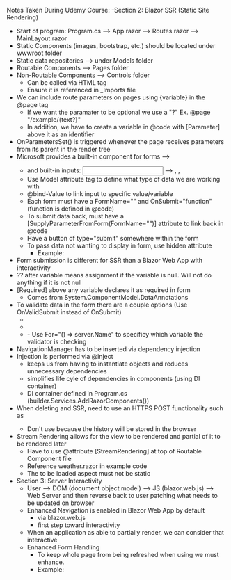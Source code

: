 Notes Taken During Udemy Course:
-Section 2: Blazor SSR (Static Site Rendering)
  - Start of program: Program.cs --> App.razor --> Routes.razor --> MainLayout.razor
  - Static Components (images, bootstrap, etc.) should be located under wwwroot folder
  - Static data repositories --> under Models folder
  - Routable Components --> Pages folder
  - Non-Routable Components --> Controls folder
       - Can be called via HTML tag
       - Ensure it is referenced in _Imports file
  - We can include route parameters on pages using {variable} in the @page tag
      - If we want the paramater to be optional we use a "?" Ex. @page "/example/{text?}"
      - In addition, we have to create a variable in @code with [Parameter] above it as an identifier
  - OnParametersSet() is triggered whenever the page receives parameters from its parent in the render tree
  - Microsoft provides a built-in component for forms --> <EditForm>
      - and built-in inputs: <input/> --> <InputText>, <InputNumber>, <InputCheckbox>
      - Use Model attribute tag to define what type of data we are working with
      - @bind-Value to link input to specific value/variable
      - Each form must have a FormName="" and OnSubmit="function" (function is defined in @code)
      - To submit data back, must have a [SupplyParameterFromForm(FormName="")] attribute to link back in @code
      - Have a button of type="submit" somewhere within the form
      - To pass data not wanting to display in form, use hidden attribute
          - Example: <InputNumber bind-Value="" hidden></InputNumber>
  - Form submission is different for SSR than a Blazor Web App with interactivity
  - ?? after variable means assignment if the variable is null. Will not do anything if it is not null
  - [Required] above any variable declares it as required in form
      - Comes from System.ComponentModel.DataAnnotations
  - To validate data in the form there are a couple options (Use OnValidSubmit instead of OnSubmit)
      - <DataAnnotationsValidator>
      - <ValidationSummary>
      - <ValidationMessage>
        - Use For="() => server.Name" to specificy which variable the validator is checking
  - NavigationManager has to be inserted via dependency injection
  - Injection is performed via @inject
      - keeps us from having to instantiate objects and reduces unnecessary dependencies
      - simplifies life cyle of dependencies in components (using DI container)
      - DI container defined in Program.cs (builder.Services.AddRazorComponents())
  - When deleting and SSR, need to use an HTTPS POST functionality such as <EditForm>
      - Don't use <a> because the history will be stored in the browser
  - Stream Rendering allows for the view to be rendered and partial of it to be rendered later
      - Have to use @attribute [StreamRendering] at top of Routable Component file
      - Reference weather.razor in example code
      - The to be loaded aspect must not be static
- Section 3: Server Interactivity
  - User --> DOM (document object model) --> JS (blazor.web.js) --> Web Server and then reverse back to user patching what needs to be updated on browser
  - Enhanced Navigation is enabled in Blazor Web App by default
      - via blazor.web.js
      - first step toward interactivity
  - When an application as able to partially render, we can consider that interactive
  - Enhanced Form Handling
      - To keep whole page from being refreshed when using <EditForm> we must enhance.
      - Example: <EditForm Enhance="true">
  
